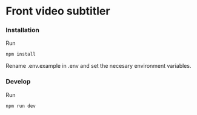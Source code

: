 # Front video subtitler

### Installation

Run 

```bash
npm install
```

Rename .env.example in .env and set the necesary environment variables.

### Develop

Run

```bash
npm run dev
```